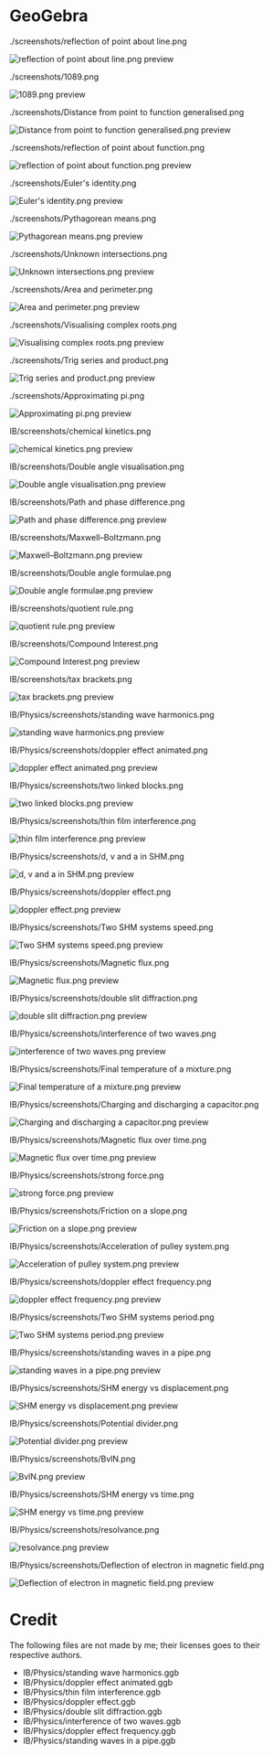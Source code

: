 # GeoGebra

./screenshots/reflection of point about line.png

![reflection of point about line.png preview](./screenshots/reflection&#32;of&#32;point&#32;about&#32;line.png)

./screenshots/1089.png

![1089.png preview](./screenshots/1089.png)

./screenshots/Distance from point to function generalised.png

![Distance from point to function generalised.png preview](./screenshots/Distance&#32;from&#32;point&#32;to&#32;function&#32;generalised.png)

./screenshots/reflection of point about function.png

![reflection of point about function.png preview](./screenshots/reflection&#32;of&#32;point&#32;about&#32;function.png)

./screenshots/Euler's identity.png

![Euler's identity.png preview](./screenshots/Euler's&#32;identity.png)

./screenshots/Pythagorean means.png

![Pythagorean means.png preview](./screenshots/Pythagorean&#32;means.png)

./screenshots/Unknown intersections.png

![Unknown intersections.png preview](./screenshots/Unknown&#32;intersections.png)

./screenshots/Area and perimeter.png

![Area and perimeter.png preview](./screenshots/Area&#32;and&#32;perimeter.png)

./screenshots/Visualising complex roots.png

![Visualising complex roots.png preview](./screenshots/Visualising&#32;complex&#32;roots.png)

./screenshots/Trig series and product.png

![Trig series and product.png preview](./screenshots/Trig&#32;series&#32;and&#32;product.png)

./screenshots/Approximating pi.png

![Approximating pi.png preview](./screenshots/Approximating&#32;pi.png)

IB/screenshots/chemical kinetics.png

![chemical kinetics.png preview](IB/screenshots/chemical&#32;kinetics.png)

IB/screenshots/Double angle visualisation.png

![Double angle visualisation.png preview](IB/screenshots/Double&#32;angle&#32;visualisation.png)

IB/screenshots/Path and phase difference.png

![Path and phase difference.png preview](IB/screenshots/Path&#32;and&#32;phase&#32;difference.png)

IB/screenshots/Maxwell–Boltzmann.png

![Maxwell–Boltzmann.png preview](IB/screenshots/Maxwell–Boltzmann.png)

IB/screenshots/Double angle formulae.png

![Double angle formulae.png preview](IB/screenshots/Double&#32;angle&#32;formulae.png)

IB/screenshots/quotient rule.png

![quotient rule.png preview](IB/screenshots/quotient&#32;rule.png)

IB/screenshots/Compound Interest.png

![Compound Interest.png preview](IB/screenshots/Compound&#32;Interest.png)

IB/screenshots/tax brackets.png

![tax brackets.png preview](IB/screenshots/tax&#32;brackets.png)

IB/Physics/screenshots/standing wave harmonics.png

![standing wave harmonics.png preview](IB/Physics/screenshots/standing&#32;wave&#32;harmonics.png)

IB/Physics/screenshots/doppler effect animated.png

![doppler effect animated.png preview](IB/Physics/screenshots/doppler&#32;effect&#32;animated.png)

IB/Physics/screenshots/two linked blocks.png

![two linked blocks.png preview](IB/Physics/screenshots/two&#32;linked&#32;blocks.png)

IB/Physics/screenshots/thin film interference.png

![thin film interference.png preview](IB/Physics/screenshots/thin&#32;film&#32;interference.png)

IB/Physics/screenshots/d, v and a in SHM.png

![d, v and a in SHM.png preview](IB/Physics/screenshots/d,&#32;v&#32;and&#32;a&#32;in&#32;SHM.png)

IB/Physics/screenshots/doppler effect.png

![doppler effect.png preview](IB/Physics/screenshots/doppler&#32;effect.png)

IB/Physics/screenshots/Two SHM systems speed.png

![Two SHM systems speed.png preview](IB/Physics/screenshots/Two&#32;SHM&#32;systems&#32;speed.png)

IB/Physics/screenshots/Magnetic flux.png

![Magnetic flux.png preview](IB/Physics/screenshots/Magnetic&#32;flux.png)

IB/Physics/screenshots/double slit diffraction.png

![double slit diffraction.png preview](IB/Physics/screenshots/double&#32;slit&#32;diffraction.png)

IB/Physics/screenshots/interference of two waves.png

![interference of two waves.png preview](IB/Physics/screenshots/interference&#32;of&#32;two&#32;waves.png)

IB/Physics/screenshots/Final temperature of a mixture.png

![Final temperature of a mixture.png preview](IB/Physics/screenshots/Final&#32;temperature&#32;of&#32;a&#32;mixture.png)

IB/Physics/screenshots/Charging and discharging a capacitor.png

![Charging and discharging a capacitor.png preview](IB/Physics/screenshots/Charging&#32;and&#32;discharging&#32;a&#32;capacitor.png)

IB/Physics/screenshots/Magnetic flux over time.png

![Magnetic flux over time.png preview](IB/Physics/screenshots/Magnetic&#32;flux&#32;over&#32;time.png)

IB/Physics/screenshots/strong force.png

![strong force.png preview](IB/Physics/screenshots/strong&#32;force.png)

IB/Physics/screenshots/Friction on a slope.png

![Friction on a slope.png preview](IB/Physics/screenshots/Friction&#32;on&#32;a&#32;slope.png)

IB/Physics/screenshots/Acceleration of pulley system.png

![Acceleration of pulley system.png preview](IB/Physics/screenshots/Acceleration&#32;of&#32;pulley&#32;system.png)

IB/Physics/screenshots/doppler effect frequency.png

![doppler effect frequency.png preview](IB/Physics/screenshots/doppler&#32;effect&#32;frequency.png)

IB/Physics/screenshots/Two SHM systems period.png

![Two SHM systems period.png preview](IB/Physics/screenshots/Two&#32;SHM&#32;systems&#32;period.png)

IB/Physics/screenshots/standing waves in a pipe.png

![standing waves in a pipe.png preview](IB/Physics/screenshots/standing&#32;waves&#32;in&#32;a&#32;pipe.png)

IB/Physics/screenshots/SHM energy vs displacement.png

![SHM energy vs displacement.png preview](IB/Physics/screenshots/SHM&#32;energy&#32;vs&#32;displacement.png)

IB/Physics/screenshots/Potential divider.png

![Potential divider.png preview](IB/Physics/screenshots/Potential&#32;divider.png)

IB/Physics/screenshots/BvlN.png

![BvlN.png preview](IB/Physics/screenshots/BvlN.png)

IB/Physics/screenshots/SHM energy vs time.png

![SHM energy vs time.png preview](IB/Physics/screenshots/SHM&#32;energy&#32;vs&#32;time.png)

IB/Physics/screenshots/resolvance.png

![resolvance.png preview](IB/Physics/screenshots/resolvance.png)

IB/Physics/screenshots/Deflection of electron in magnetic field.png

![Deflection of electron in magnetic field.png preview](IB/Physics/screenshots/Deflection&#32;of&#32;electron&#32;in&#32;magnetic&#32;field.png)


# Credit

The following files are not made by me; their licenses goes to their respective authors.

- IB/Physics/standing wave harmonics.ggb
- IB/Physics/doppler effect animated.ggb
- IB/Physics/thin film interference.ggb
- IB/Physics/doppler effect.ggb
- IB/Physics/double slit diffraction.ggb
- IB/Physics/interference of two waves.ggb
- IB/Physics/doppler effect frequency.ggb
- IB/Physics/standing waves in a pipe.ggb
